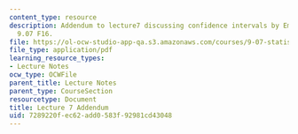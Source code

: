 ```yaml
---
content_type: resource
description: Addendum to lecture7 discussing confidence intervals by Emery Brown for
  9.07 F16.
file: https://ol-ocw-studio-app-qa.s3.amazonaws.com/courses/9-07-statistics-for-brain-and-cognitive-science-fall-2016/7289220fec62add0583f92981cd43048_MIT9_07F16_lec7_addendum.pdf
file_type: application/pdf
learning_resource_types:
- Lecture Notes
ocw_type: OCWFile
parent_title: Lecture Notes
parent_type: CourseSection
resourcetype: Document
title: Lecture 7 Addendum
uid: 7289220f-ec62-add0-583f-92981cd43048
---
```

